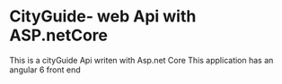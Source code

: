 # CityGuide- web Api with ASP.netCore

This is a cityGuide Api writen with Asp.net Core
This application has an angular 6 front end
